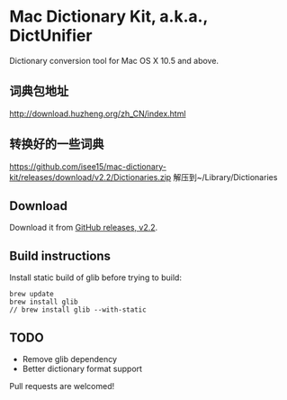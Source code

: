 # Mac Dictionary Kit, a.k.a., DictUnifier

Dictionary conversion tool for Mac OS X 10.5 and above.

## 词典包地址
http://download.huzheng.org/zh_CN/index.html

## 转换好的一些词典
https://github.com/isee15/mac-dictionary-kit/releases/download/v2.2/Dictionaries.zip
解压到~/Library/Dictionaries

## Download

Download it from [GitHub releases, v2.2](https://github.com/isee15/mac-dictionary-kit/releases/download/v2.2/DictUnifier.zip).

## Build instructions

Install static build of glib before trying to build:
```
brew update
brew install glib
// brew install glib --with-static
```

    

## TODO

- Remove glib dependency
- Better dictionary format support

Pull requests are welcomed!
